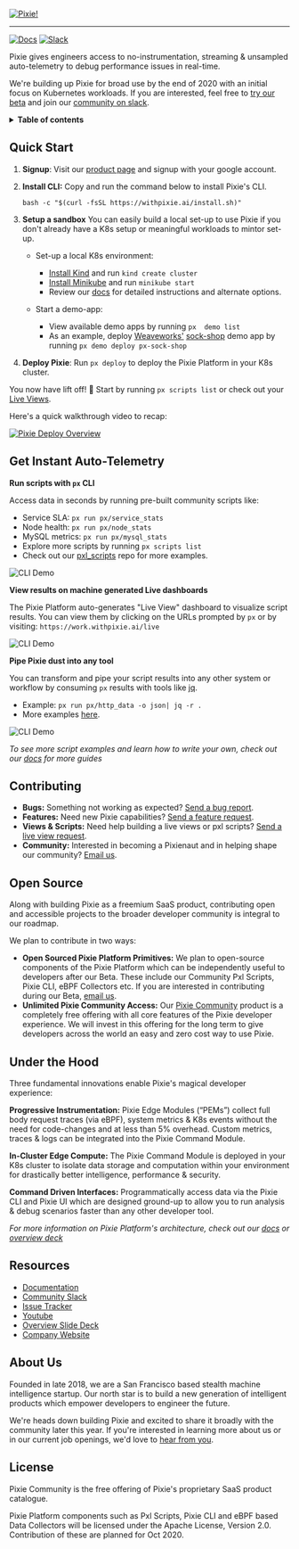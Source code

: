 <p align="center">

   [![Pixie!](./assets/readme_banner_v2.png)](https://pixielabs.ai)

</p>

---
[![Docs](https://img.shields.io/badge/docs-latest-blue)](https://withpixie.ai/docs)
[![Slack](https://slackin.withpixie.ai/badge.svg)](https://slackin.withpixie.ai)

Pixie gives engineers access to no-instrumentation, streaming & unsampled auto-telemetry to debug performance issues in real-time.

We're building up Pixie for broad use by the end of 2020 with an initial focus on Kubernetes workloads. If you are interested, feel free to [try our beta](https://withpixie.ai/) and join our [community on slack](https://slackin.withpixie.ai/).

<details>
  <summary><strong>Table of contents</strong></summary>

- [Quick Start](#quick-start)
- [Demo](#demos)
- [Contributing](#contributing)
- [Open Source](#open-source)
- [Under the Hood](#under-the-hood)
- [About Us](#about-us)
- [License](#license)
</details>


## Quick Start

1. **Signup**: Visit our [product page](https://work.withpixie.ai/) and signup with your google account.

2. **Install CLI:** Copy and run the command below to install Pixie's CLI.

    `bash -c "$(curl -fsSL https://withpixie.ai/install.sh)"`

3. **Setup a sandbox**  You can easily build a local set-up to use Pixie if you don't already have a K8s setup or meaningful workloads to mintor set-up.

    - Set-up a local K8s environment:
        - [Install Kind](https://kind.sigs.k8s.io/docs/user/quick-start/) and run `kind create cluster`
        - [Install Minikube](https://kubernetes.io/docs/tasks/tools/install-minikube/) and run `minikube start`
        - Review our [docs](https://work.withpixie.ai/docs/getting-started) for detailed instructions and alternate options.

    - Start a demo-app:
        - View available demo apps by running `px  demo list`
        - As an example, deploy [Weaveworks'](https://www.weave.works/) [sock-shop](https://github.com/microservices-demo/microservices-demo) demo app by running `px demo deploy px-sock-shop`

4. **Deploy Pixie**: Run `px deploy` to deploy the Pixie Platform in your K8s cluster.


You now have lift off! 🚀 Start by running `px scripts list` or check out your [Live Views](https://work.withpixie.ai/). 

Here's a quick walkthrough video to recap:

[![Pixie Deploy Overview](https://img.youtube.com/vi/iMh2f8abTYU/0.jpg)](https://www.youtube.com/watch?v=iMh2f8abTYU)


## Get Instant Auto-Telemetry

**Run scripts with `px` CLI**

Access data in seconds by running pre-built community scripts like:

- Service SLA: `px run px/service_stats`
- Node health: `px run px/node_stats`
- MySQL metrics: `px run px/mysql_stats`
- Explore more scripts by running `px scripts list`
- Check out our [pxl_scripts](pxl_scripts) repo for more examples.

![CLI Demo](./pxl_scripts/http_data.svg)

**View results on machine generated Live dashboards**

The Pixie Platform auto-generates "Live View" dashboard to visualize script results. You can view them by clicking on the URLs prompted by `px` or by visiting: `https://work.withpixie.ai/live`

![CLI Demo](./assets/live_7apr20.gif)

**Pipe Pixie dust into any tool**

You can transform and pipe your script results into any other system or workflow by consuming `px` results with tools like [jq](https://stedolan.github.io/jq/). 

- Example: `px run px/http_data -o json| jq -r .`
- More examples [here](pxl_scripts).

![CLI Demo](./assets/./cli_demo.svg)

_To see more script examples and learn how to write your own, check out our [docs](https://work.withpixie.ai/docs) for more guides_

## Contributing

- **Bugs:** Something not working as expected? [Send a bug report](https://github.com/pixie-labs/pixie/issues/new?template=Bug_report.md).
- **Features:** Need new Pixie capabilities? [Send a feature request](https://github.com/pixie-labs/pixie/issues/new?template=Feature_request.md).
- **Views & Scripts:** Need help building a live views or pxl scripts? [Send a live view request](https://github.com/pixie-labs/pixie/issues/new?template=Live_view_request.md).
- **Community:** Interested in becoming a Pixienaut and in helping shape our community? [Email us](mailto:community@pixielabs.ai).


## Open Source

Along with building Pixie as a freemium SaaS product, contributing open and accessible projects to the broader developer community is integral to our roadmap. 

We plan to contribute in two ways:

- **Open Sourced Pixie Platform Primitives:** We plan to open-source components of the Pixie Platform which can be independently useful to developers after our Beta. These include our Community Pxl Scripts, Pixie CLI, eBPF Collectors etc. If you are interested in contributing during our Beta, [email us](mailto:community@pixielabs.ai).
- **Unlimited Pixie Community Access:** Our [Pixie Community](https://work.withpixie.ai/) product is a completely free offering with all core features of the Pixie developer experience. We will invest in this offering for the long term to give developers across the world an easy and zero cost way to use Pixie.

## Under the Hood

Three fundamental innovations enable Pixie's magical developer experience:

**Progressive Instrumentation:** Pixie Edge Modules (“PEMs”) collect full body request traces (via eBPF), system metrics & K8s events without the need for code-changes and at less than 5% overhead. Custom metrics, traces & logs can be integrated into the Pixie Command Module.

**In-Cluster Edge Compute:** The Pixie Command Module is deployed in your K8s cluster to isolate data storage and computation within your environment for drastically better intelligence, performance & security.

**Command Driven Interfaces:** Programmatically access data via the Pixie CLI and Pixie UI which are designed ground-up to allow you to run analysis & debug scenarios faster than any other developer tool.

_For more information on Pixie Platform's architecture, check out our [docs](https://work.withpixie.ai/docs) or [overview deck](https://docsend.com/view/kj38d76)_

## Resources

- [Documentation](https://work.withpixie.ai/docs)
- [Community Slack](https://slackin.withpixie.ai/)
- [Issue Tracker](https://github.com/pixie-labs/pixie/issues)
- [Youtube](https://www.youtube.com/channel/UCOMCDRvBVNIS0lCyOmst7eg/videos)
- [Overview Slide Deck](https://docsend.com/view/kj38d76)
- [Company Website](https://pixielabs.ai)

## About Us

Founded in late 2018, we are a San Francisco based stealth machine intelligence startup. Our north star is to build a new generation of intelligent products which empower developers to engineer the future.

We're heads down building Pixie and excited to share it broadly with the community later this year. If you're interested in learning more about us or in our current job openings, we'd love to [hear from you](mailto:info@pixielabs.ai).


## License

Pixie Community is the free offering of Pixie's proprietary SaaS product catalogue.

Pixie Platform components such as Pxl Scripts, Pixie CLI and eBPF based Data Collectors will be licensed under the Apache License, Version 2.0. Contribution of these are planned for Oct 2020.
